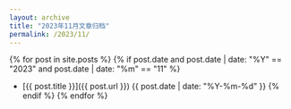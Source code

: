 ```yaml
---
layout: archive
title: "2023年11月文章归档"
permalink: /2023/11/
---
```


{% for post in site.posts %}
  {% if post.date and post.date | date: "%Y" == "2023" and post.date | date: "%m" == "11" %}
- [{{ post.title }}]({{ post.url }}) <span>{{ post.date | date: "%Y-%m-%d" }}</span>
  {% endif %}
{% endfor %}


